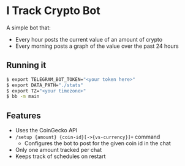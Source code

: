 # I Track Crypto Bot

A simple bot that:
- Every hour posts the current value of an amount of crypto
- Every morning posts a graph of the value over the past 24 hours


## Running it

```bash
$ export TELEGRAM_BOT_TOKEN="<your token here>"
$ export DATA_PATH="./stats"
$ export TZ="<your timezone>"
$ bb -m main
```

## Features

- Uses the CoinGecko API
- `/setup {amount} {coin-id}[->{vs-currency}]+` command
    - Configures the bot to post for the given coin id in the chat
- Only one amount tracked per chat
- Keeps track of schedules on restart
